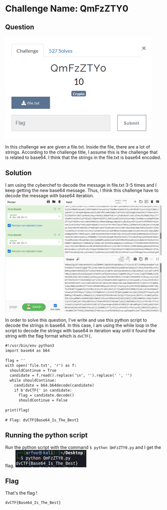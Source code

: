# Challenge Name: QmFzZTY0
## Question
![question](Question.png)

In this challenge we are given a file.txt. Inside the file, there are a lot of strings. According to the challenge title, I assume this is the challenge that is related to base64. I think that the strings in the file.txt is base64 encoded.


## Solution
I am using the cyberchef to decode the message in file.txt 3-5 times and I keep getting the new base64 message. Thus, I think this challenge have to decode the message with base64 iteration. 
![img1](Cyberchef.png)

In order to solve this question, I've write and use this python script to decode the strings in base64. In this case, I am using the while loop in the script to decode the strings with base64 in iteration way until it found the string with the flag format which is  `dvCTF{`. 
```
#!/usr/bin/env python3
import base64 as b64

flag = ''
with open('file.txt', 'r') as f:
  shouldContinue = True
  candidate = f.read().replace('\n', '').replace(' ', '')
  while shouldContinue:
    candidate = b64.b64decode(candidate)
    if b'dvCTF{' in candidate:
      flag = candidate.decode()
      shouldContinue = False

print(flag)

# Flag: dvCTF{Base64_Is_The_Best}
```

## Running the python script
Run the python script with the command `$ python QmFzZTY0.py` and I get the flag. 
![img2](Flag.png)


## Flag
That's the flag !
```
dvCTF{Base64_Is_The_Best}
```